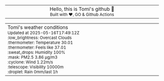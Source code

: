 
<div align="center">
<table>
<tbody>
<td align="center">
<img width="2000" height="0"><br>
Hello, this is Tomi's github 👋<br>
<sup>Built with ❤️, GO & Github Actions</sup><br>
<img width="2000" height="0">
</td>
</tbody>
</table>
</div>
<table>
<tbody>
<td align="left">
<img width="2000" height="0"><br>
Tomi's weather conditions<br>
<sup>Updated at 2025-05-16T17:49:12Z</sup><br>
<sup>:low_brightness: Overcast Clouds</sup><br>
<sup>:thermometer: Temperature 30.01 </sup><br>
<sup>:thermometer: Feels like 37.01</sup><br>
<sup>:sweat_drops: Humidity 100%</sup><br>
<sup>:mask: PM2.5 3.86 μg/m3</sup><br>
<sup>:cyclone: Wind 1.22m/s </sup><br>
<sup>:telescope: Visibility 10000m </sup><br>
<sup>:droplet: Rain 0mm/last 1h </sup><br>
<img width="2000" height="0">
</td>
<td align="left">
<img width="2000" height="0"><br>
<br>
<img width="2000" height="0">
</td>
</tbody>
</table>
</div>
    